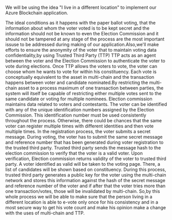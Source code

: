 We will be using the idea "I live in a different location" to implement our Azure Blockchain application.

The ideal conditions as it happens with the paper ballot voting, that the information about whom the voter voted is to be kept secret and the information 
should not be known to even the Election Commission and it should not be tampered at any stage of the process are the most important issuse to be addressed
during making of our application.Also,we'll make efforts to ensure the anonymity of the voter that to maintain voting data confidentiality,by using Trusted Third Party (TTP)
TTP acts as an agent between the voter and the Election Commission to authenticate the voter to vote during elections.
Once TTP allows the voters to vote, the voter can choose whom he wants to vote for within his constituency. Each vote is conceptually equivalent to the asset in multi-chain
and the transaction happens between voter and candidate nominated.By restricting the multi-chain asset to a process maximum of one transaction between parties,
the system will itself be capable of restricting either multiple votes sent to the same candidate or voting for multiple nominees.
Election commission maintains data related to voters and contestants. The voter can be identified with any of the unique identification numbers assigned by the Election Commission.
This identification number must be used consistently throughout the process. Otherwise, there could be chances that the same voter can register multiple times with different 
identities and then vote multiple times. In the registration process, the voter submits a secret message. During voting, the voter has to submit the same secret message and 
reference number that has been generated during voter registration to the trusted third party. Trusted third party sends the message hash to the election commission to verify
that the voter is a valid voter. Upon verification, Election commission returns validity of the voter to trusted third party. A voter identified as valid will be taken to the
voting page. There, a list of candidates will be shown based on constituency. During this process, trusted third party generates a public key for the voter using 
the multi-chain network and stores this information against the hash of the secret message and reference number of the voter and if after that the voter tries 
more than one transaction/votes, those will be invalidated by multi-chain.
So,by this whole process we will be able to make sure that the person living in a different location is able to e-vote only once for his consistency and in a most secure way to get his vote
count and make his opinion make a change with the uses of multi-chain and TTP.
